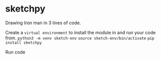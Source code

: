 # sketchpy
Drawing Iron man in 3 lines of code.

Create a `virtual environment` to install the module in and run your code from.
`python3 -m venv sketch-env`
`source sketch-env/bin/activate`
`pip install sketchpy`

Run code
